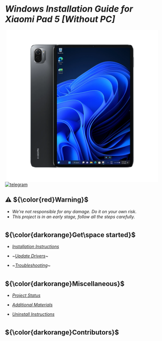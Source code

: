 # _Windows Installation Guide for Xiaomi Pad 5 [Without PC]_

<img align="right" src="/guide/nabu.png" width="500" alt="Windows installation on NABU">

[![telegram](https://img.shields.io/badge/chat-telegram-brightgreen.svg?logo=telegram&style=flat-square)](https://t.me/WinInstaller)

## ⚠️ ${\color{red}Warning}$
- _We're not responsible for any damage. Do it on your own risk._
- _This project is in an early stage, follow all the steps carefully._

#
## ${\color{darkorange}Get\space started}$
- [_Installation Instructions_](guide/Installation.md)

- ~[_Update Drivers_]()~
  
- ~[_Troubleshooting_]()~
#
## ${\color{darkorange}Miscellaneous}$
- [_Project Status_]()

- [_Additional Materials_]()

- [_Uninstall Instructions_]()
#
## ${\color{darkorange}Contributors}$

